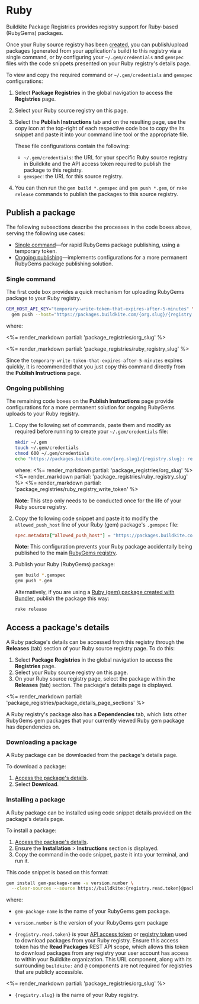 # Ruby

Buildkite Package Registries provides registry support for Ruby-based (RubyGems) packages.

Once your Ruby source registry has been [created](/docs/package-registries/manage-registries#create-a-source-registry), you can publish/upload packages (generated from your application's build) to this registry via a single command, or by configuring your `~/.gem/credentials` and `gemspec` files with the code snippets presented on your Ruby registry's details page.

To view and copy the required command or  `~/.gem/credentials` and `gemspec` configurations:

1. Select **Package Registries** in the global navigation to access the **Registries** page.
1. Select your Ruby source registry on this page.
1. Select the **Publish Instructions** tab and on the resulting page, use the copy icon at the top-right of each respective code box to copy the its snippet and paste it into your command line tool or the appropriate file.

    These file configurations contain the following:
    * `~/.gem/credentials`: the URL for your specific Ruby source registry in Buildkite and the API access token required to publish the package to this registry.
    * `gemspec`: the URL for this source registry.

1. You can then run the `gem build *.gemspec` and `gem push *.gem`, or `rake release` commands to publish the packages to this source registry.

## Publish a package

The following subsections describe the processes in the code boxes above, serving the following use cases:

- [Single command](#publish-a-package-single-command)—for rapid RubyGems package publishing, using a temporary token.
- [Ongoing publishing](#publish-a-package-ongoing-publishing)—implements configurations for a more permanent RubyGems package publishing solution.

### Single command

The first code box provides a quick mechanism for uploading RubyGems package to your Ruby registry.

```bash
GEM_HOST_API_KEY="temporary-write-token-that-expires-after-5-minutes" \
  gem push --host="https://packages.buildkite.com/{org.slug}/{registry.slug}" *.gem
```

where:

<%= render_markdown partial: 'package_registries/org_slug' %>

<%= render_markdown partial: 'package_registries/ruby_registry_slug' %>

Since the `temporary-write-token-that-expires-after-5-minutes` expires quickly, it is recommended that you just copy this command directly from the **Publish Instructions** page.

### Ongoing publishing

The remaining code boxes on the **Publish Instructions** page provide configurations for a more permanent solution for ongoing RubyGems uploads to your Ruby registry.

1. Copy the following set of commands, paste them and modify as required before running to create your `~/.gem/credentials` file:

    ```bash
    mkdir ~/.gem
    touch ~/.gem/credentials
    chmod 600 ~/.gem/credentials
    echo "https://packages.buildkite.com/{org.slug}/{registry.slug}: registry-write-token" >> ~/.gem/credentials
    ```

    where:
    <%= render_markdown partial: 'package_registries/org_slug' %>
    <%= render_markdown partial: 'package_registries/ruby_registry_slug' %>
    <%= render_markdown partial: 'package_registries/ruby_registry_write_token' %>

    **Note:** This step only needs to be conducted once for the life of your Ruby source registry.

1. Copy the following code snippet and paste it to modify the `allowed_push_host` line of your Ruby (gem) package's `.gemspec` file:

    ```conf
    spec.metadata["allowed_push_host"] = "https://packages.buildkite.com/{org.slug}/{registry.slug}"
    ```

    **Note:** This configuration prevents your Ruby package accidentally being published to the main [RubyGems registry](https://rubygems.org/).

1. Publish your Ruby (RubyGems) package:

    ```bash
    gem build *.gemspec
    gem push *.gem
    ```

    Alternatively, if you are using a [Ruby (gem) package created with Bundler](https://bundler.io/guides/creating_gem.html#releasing-the-gem), publish the package this way:

    ```bash
    rake release
    ```

## Access a package's details

A Ruby package's details can be accessed from this registry through the **Releases** (tab) section of your Ruby source registry page. To do this:

1. Select **Package Registries** in the global navigation to access the **Registries** page.
1. Select your Ruby source registry on this page.
1. On your Ruby source registry page, select the package within the **Releases** (tab) section. The package's details page is displayed.

<%= render_markdown partial: 'package_registries/package_details_page_sections' %>

A Ruby registry's package also has a **Dependencies** tab, which lists other RubyGems gem packages that your currently viewed Ruby gem package has dependencies on.

### Downloading a package

A Ruby package can be downloaded from the package's details page.

To download a package:

1. [Access the package's details](#access-a-packages-details).
1. Select **Download**.

### Installing a package

A Ruby package can be installed using code snippet details provided on the package's details page.

To install a package:

1. [Access the package's details](#access-a-packages-details).
1. Ensure the **Installation** > **Instructions** section is displayed.
1. Copy the command in the code snippet, paste it into your terminal, and run it.

This code snippet is based on this format:

```bash
gem install gem-package-name -v version.number \
  --clear-sources --source https://buildkite:{registry.read.token}@packages.buildkite.com/{org.slug}/{registry.slug}
```

where:

- `gem-package-name` is the name of your RubyGems gem package.

- `version.number` is the version of your RubyGems gem package

- `{registry.read.token}` is your [API access token](https://buildkite.com/user/api-access-tokens) or [registry token](/docs/package-registries/manage-registries#configure-registry-tokens) used to download packages from your Ruby registry. Ensure this access token has the **Read Packages** REST API scope, which allows this token to download packages from any registry your user account has access to within your Buildkite organization. This URL component, along with its surrounding `buildkite:` and `@` components are not required for registries that are publicly accessible.

<%= render_markdown partial: 'package_registries/org_slug' %>

- `{registry.slug}` is the name of your Ruby registry.
